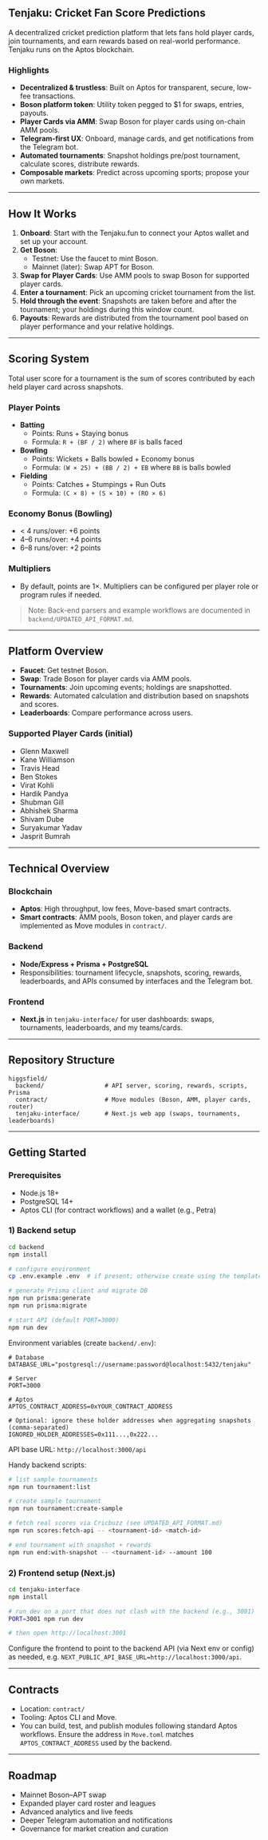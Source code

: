 ## Tenjaku: Cricket Fan Score Predictions

A decentralized cricket prediction platform that lets fans hold player cards, join tournaments, and earn rewards based on real-world performance. Tenjaku runs on the Aptos blockchain.

### Highlights
- **Decentralized & trustless**: Built on Aptos for transparent, secure, low-fee transactions.
- **Boson platform token**: Utility token pegged to $1 for swaps, entries, payouts.
- **Player Cards via AMM**: Swap Boson for player cards using on-chain AMM pools.
- **Telegram-first UX**: Onboard, manage cards, and get notifications from the Telegram bot.
- **Automated tournaments**: Snapshot holdings pre/post tournament, calculate scores, distribute rewards.
- **Composable markets**: Predict across upcoming sports; propose your own markets.

---

## How It Works
1. **Onboard**: Start with the Tenjaku.fun to connect your Aptos wallet and set up your account.
2. **Get Boson**:
   - Testnet: Use the faucet to mint Boson.
   - Mainnet (later): Swap APT for Boson.
3. **Swap for Player Cards**: Use AMM pools to swap Boson for supported player cards.
4. **Enter a tournament**: Pick an upcoming cricket tournament from the list.
5. **Hold through the event**: Snapshots are taken before and after the tournament; your holdings during this window count.
6. **Payouts**: Rewards are distributed from the tournament pool based on player performance and your relative holdings.

---

## Scoring System
Total user score for a tournament is the sum of scores contributed by each held player card across snapshots.

### Player Points
- **Batting**
  - Points: Runs + Staying bonus
  - Formula: `R + (BF / 2)` where `BF` is balls faced
- **Bowling**
  - Points: Wickets + Balls bowled + Economy bonus
  - Formula: `(W × 25) + (BB / 2) + EB` where `BB` is balls bowled
- **Fielding**
  - Points: Catches + Stumpings + Run Outs
  - Formula: `(C × 8) + (S × 10) + (RO × 6)`

### Economy Bonus (Bowling)
- < 4 runs/over: +6 points
- 4–6 runs/over: +4 points
- 6–8 runs/over: +2 points

### Multipliers
- By default, points are 1×. Multipliers can be configured per player role or program rules if needed.

> Note: Back-end parsers and example workflows are documented in `backend/UPDATED_API_FORMAT.md`.

---

## Platform Overview
- **Faucet**: Get testnet Boson.
- **Swap**: Trade Boson for player cards via AMM pools.
- **Tournaments**: Join upcoming events; holdings are snapshotted.
- **Rewards**: Automated calculation and distribution based on snapshots and scores.
- **Leaderboards**: Compare performance across users.

### Supported Player Cards (initial)
- Glenn Maxwell
- Kane Williamson
- Travis Head
- Ben Stokes
- Virat Kohli
- Hardik Pandya
- Shubman Gill
- Abhishek Sharma
- Shivam Dube
- Suryakumar Yadav
- Jasprit Bumrah

---

## Technical Overview

### Blockchain
- **Aptos**: High throughput, low fees, Move-based smart contracts.
- **Smart contracts**: AMM pools, Boson token, and player cards are implemented as Move modules in `contract/`.

### Backend
- **Node/Express + Prisma + PostgreSQL**
- Responsibilities: tournament lifecycle, snapshots, scoring, rewards, leaderboards, and APIs consumed by interfaces and the Telegram bot.


### Frontend
- **Next.js** in `tenjaku-interface/` for user dashboards: swaps, tournaments, leaderboards, and my teams/cards.

---

## Repository Structure
```
higgsfield/
  backend/                 # API server, scoring, rewards, scripts, Prisma
  contract/                # Move modules (Boson, AMM, player cards, router)
  tenjaku-interface/       # Next.js web app (swaps, tournaments, leaderboards)
```

---

## Getting Started

### Prerequisites
- Node.js 18+
- PostgreSQL 14+
- Aptos CLI (for contract workflows) and a wallet (e.g., Petra)

### 1) Backend setup
```bash
cd backend
npm install

# configure environment
cp .env.example .env  # if present; otherwise create using the template below

# generate Prisma client and migrate DB
npm run prisma:generate
npm run prisma:migrate

# start API (default PORT=3000)
npm run dev
```

Environment variables (create `backend/.env`):
```env
# Database
DATABASE_URL="postgresql://username:password@localhost:5432/tenjaku"

# Server
PORT=3000

# Aptos
APTOS_CONTRACT_ADDRESS=0xYOUR_CONTRACT_ADDRESS

# Optional: ignore these holder addresses when aggregating snapshots (comma-separated)
IGNORED_HOLDER_ADDRESSES=0x111...,0x222...
```

API base URL: `http://localhost:3000/api`

Handy backend scripts:
```bash
# list sample tournaments
npm run tournament:list

# create sample tournament
npm run tournament:create-sample

# fetch real scores via Cricbuzz (see UPDATED_API_FORMAT.md)
npm run scores:fetch-api -- <tournament-id> <match-id>

# end tournament with snapshot + rewards
npm run end:with-snapshot -- <tournament-id> --amount 100
```

### 2) Frontend setup (Next.js)
```bash
cd tenjaku-interface
npm install

# run dev on a port that does not clash with the backend (e.g., 3001)
PORT=3001 npm run dev

# then open http://localhost:3001
```

Configure the frontend to point to the backend API (via Next env or config) as needed, e.g. `NEXT_PUBLIC_API_BASE_URL=http://localhost:3000/api`.

---

## Contracts
- Location: `contract/`
- Tooling: Aptos CLI and Move.
- You can build, test, and publish modules following standard Aptos workflows. Ensure the address in `Move.toml` matches `APTOS_CONTRACT_ADDRESS` used by the backend.


---

## Roadmap
- Mainnet Boson–APT swap
- Expanded player card roster and leagues
- Advanced analytics and live feeds
- Deeper Telegram automation and notifications
- Governance for market creation and curation


